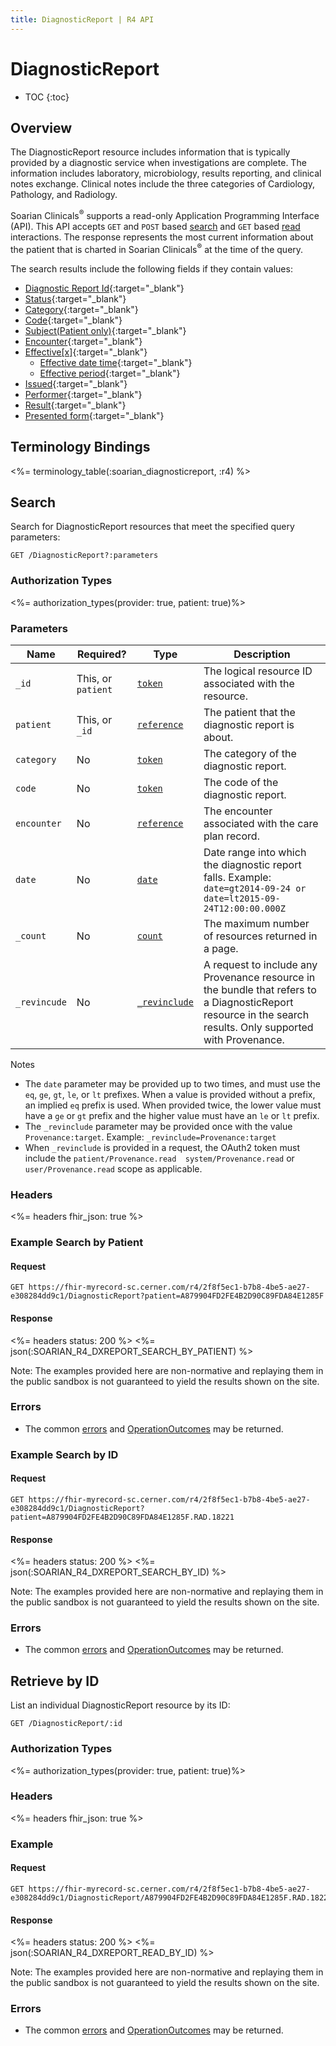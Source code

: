 ```yaml
---
title: DiagnosticReport | R4 API
---
```


# DiagnosticReport

* TOC
{:toc}

## Overview

The DiagnosticReport resource includes information that is typically provided by a diagnostic service when investigations are complete. The information includes laboratory, microbiology, results reporting, and clinical notes exchange. Clinical notes include the three categories of Cardiology, Pathology, and Radiology.

Soarian Clinicals<sup>®</sup> supports a read-only Application Programming Interface (API). This API accepts `GET` and `POST` based [search] and `GET` based [read] interactions. The response represents the most current information about the patient that is charted in Soarian Clinicals<sup>®</sup> at the time of the query. 

The search results include the following fields if they contain values:

* [Diagnostic Report Id](https://hl7.org/fhir/r4/resource-definitions.html#Resource.id){:target="_blank"}
* [Status](https://hl7.org/fhir/r4/diagnosticreport-definitions.html#DiagnosticReport.status){:target="_blank"}
* [Category](https://hl7.org/fhir/r4/diagnosticreport-definitions.html#DiagnosticReport.category){:target="_blank"}
* [Code](https://hl7.org/fhir/r4/diagnosticreport-definitions.html#DiagnosticReport.code){:target="_blank"}
* [Subject(Patient only)](https://hl7.org/fhir/r4/diagnosticreport-definitions.html#DiagnosticReport.subject){:target="_blank"}
* [Encounter](https://hl7.org/fhir/r4/diagnosticreport-definitions.html#DiagnosticReport.encounter){:target="_blank"}
* [Effective[x]](https://hl7.org/fhir/r4/diagnosticreport-definitions.html#DiagnosticReport.effective_x_){:target="_blank"}
	* [Effective date time](https://hl7.org/fhir/r4/diagnosticreport-definitions.html#DiagnosticReport.effective_date_time){:target="_blank"}
	* [Effective period](https://hl7.org/fhir/r4/diagnosticreport-definitions.html#DiagnosticReport.effective_period){:target="_blank"}
* [Issued](https://hl7.org/fhir/r4/diagnosticreport-definitions.html#DiagnosticReport.issued){:target="_blank"}
* [Performer](https://hl7.org/fhir/r4/diagnosticreport-definitions.html#DiagnosticReport.performer){:target="_blank"}
* [Result](https://hl7.org/fhir/r4/diagnosticreport-definitions.html#DiagnosticReport.result){:target="_blank"}
* [Presented form](https://hl7.org/fhir/r4/diagnosticreport-definitions.html#DiagnosticReport.presentedForm){:target="_blank"}


## Terminology Bindings

<%= terminology_table(:soarian_diagnosticreport, :r4) %>

## Search

Search for DiagnosticReport resources that meet the specified query parameters:

	GET /DiagnosticReport?:parameters

### Authorization Types

<%= authorization_types(provider: true, patient: true)%>

### Parameters

 Name         | Required?          | Type          | Description
--------------|--------------------|---------------|--------------
 `_id`        | This, or `patient` | [`token`]     | The logical resource ID associated with the resource.
 `patient`    | This, or `_id`     | [`reference`] | The patient that the diagnostic report is about. 
 `category`   | No                 | [`token`]     | The category of the diagnostic report.
 `code`       | No                 | [`token`]     | The code of the diagnostic report. 
 `encounter`  | No                 | [`reference`] | The encounter associated with the care plan record. 
 `date`       | No                 | [`date`]      | Date range into which the diagnostic report falls. Example: `date=gt2014-09-24 or date=lt2015-09-24T12:00:00.000Z`
 `_count`     | No                 | [`count`]     | The maximum number of resources returned in a page.
 `_revincude` | No                 | [`_revinclude`]| A request to include any Provenance resource in the bundle that refers to a DiagnosticReport resource in the search results. Only supported with Provenance.

 Notes

*	The `date` parameter may be provided up to two times, and must use the `eq`, `ge`, `gt`, `le`, or `lt` prefixes. When a value is provided without a prefix, an implied `eq` prefix is used. When provided twice, the lower value must have a `ge` or `gt` prefix and the higher value must have an `le` or `lt` prefix.
* The `_revinclude` parameter may be provided once with the value `Provenance:target`. Example: `_revinclude=Provenance:target`
* When `_revinclude` is provided in a request, the OAuth2 token must include the `patient/Provenance.read  system/Provenance.read`  or  `user/Provenance.read` scope as applicable.


### Headers

<%= headers fhir_json: true %>

### Example Search by Patient

#### Request

	GET https://fhir-myrecord-sc.cerner.com/r4/2f8f5ec1-b7b8-4be5-ae27-e308284dd9c1/DiagnosticReport?patient=A879904FD2FE4B2D90C89FDA84E1285F

#### Response

<%= headers status: 200 %>
<%= json(:SOARIAN_R4_DXREPORT_SEARCH_BY_PATIENT) %>

Note: The examples provided here are non-normative and replaying them in the public sandbox is not guaranteed to yield the results shown on the site.

### Errors

*   The common [errors] and [OperationOutcomes] may be returned.

### Example Search by ID

#### Request

	GET https://fhir-myrecord-sc.cerner.com/r4/2f8f5ec1-b7b8-4be5-ae27-e308284dd9c1/DiagnosticReport?patient=A879904FD2FE4B2D90C89FDA84E1285F.RAD.18221

#### Response

<%= headers status: 200 %>
<%= json(:SOARIAN_R4_DXREPORT_SEARCH_BY_ID) %>

Note: The examples provided here are non-normative and replaying them in the public sandbox is not guaranteed to yield the results shown on the site.

### Errors

*	The common [errors] and [OperationOutcomes] may be returned.

## Retrieve by ID	

List an individual DiagnosticReport resource by its ID:

	GET /DiagnosticReport/:id

### Authorization Types

<%= authorization_types(provider: true, patient: true)%>

### Headers

<%= headers fhir_json: true %>

### Example

#### Request

	GET https://fhir-myrecord-sc.cerner.com/r4/2f8f5ec1-b7b8-4be5-ae27-e308284dd9c1/DiagnosticReport/A879904FD2FE4B2D90C89FDA84E1285F.RAD.18221

#### Response

<%= headers status: 200 %>
<%= json(:SOARIAN_R4_DXREPORT_READ_BY_ID) %>

Note: The examples provided here are non-normative and replaying them in the public sandbox is not guaranteed to yield the results shown on the site.

### Errors

*   The common [errors] and [OperationOutcomes] may be returned.


[search]: https://www.hl7.org/fhir/http.html#search
[read]: https://www.hl7.org/fhir/http.html#read
[`date`]: https://hl7.org/fhir/R4/search.html#date
[`token`]: https://hl7.org/fhir/R4/search.html#token
[`reference`]: https://hl7.org/fhir/r4/search.html#reference
[`count`]: https://hl7.org/fhir/r4/search.html#count 
[`_revinclude`]: https://www.hl7.org/fhir/search.html#revinclude
[errors]: ../../#client-errors
[OperationOutcomes]: https://hl7.org/fhir/R4/operationoutcome.html